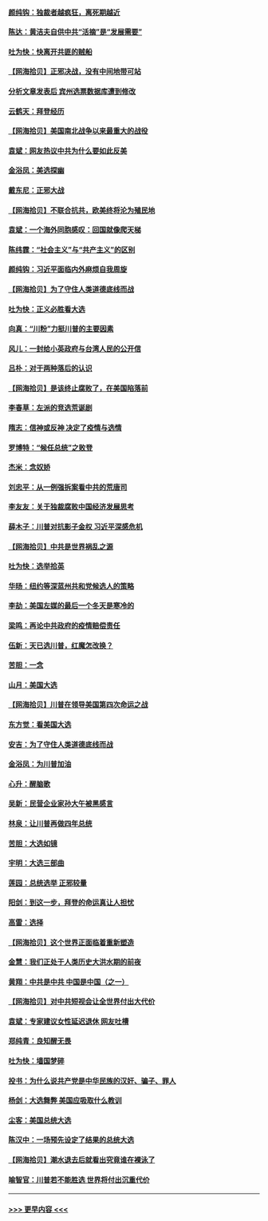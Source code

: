 #### [颜纯钩：独裁者越疯狂，离死期越近](../pages/nsc993/n12569055.md?t=11231803) 
#### [陈达：黄洁夫自供中共“活摘”是“发展需要”](../pages/nsc993/n12568541.md?t=11231803) 
#### [吐为快：快离开共匪的贼船](../pages/nsc993/n12568462.md?t=11231803) 
#### [【网海拾贝】正邪决战，没有中间地带可站](../pages/nsc993/n12568439.md?t=11231803) 
#### [分析文章发表后 宾州选票数据库遭到修改](../pages/nsc993/n12568105.md?t=11231803) 
#### [云鹤天：拜登经历](../pages/nsc993/n12567294.md?t=11231803) 
#### [【网海拾贝】美国南北战争以来最重大的战役](../pages/nsc993/n12567247.md?t=11231803) 
#### [袁斌：网友热议中共为什么要如此反美](../pages/nsc993/n12567162.md?t=11231803) 
#### [金浴凤：美选探幽](../pages/nsc993/n12567147.md?t=11231803) 
#### [戴东尼：正邪大战](../pages/nsc993/n12567033.md?t=11231803) 
#### [【网海拾贝】不联合抗共，欧美终将沦为殖民地](../pages/nsc993/n12565068.md?t=11231803) 
#### [袁斌：一个海外同胞感叹：回国就像爬天梯](../pages/nsc993/n12564986.md?t=11231803) 
#### [陈纬霆：“社会主义”与“共产主义”的区别](../pages/nsc993/n12562417.md?t=11231803) 
#### [颜纯钩：习近平面临内外麻烦自我周旋](../pages/nsc993/n12563356.md?t=11231803) 
#### [【网海拾贝】为了守住人类道德底线而战](../pages/nsc993/n12562542.md?t=11231803) 
#### [吐为快：正义必胜看大选](../pages/nsc993/n12561967.md?t=11231803) 
#### [向真：“川粉”力挺川普的主要因素](../pages/nsc993/n12560774.md?t=11231803) 
#### [风儿：一封给小英政府与台湾人民的公开信](../pages/nsc993/n12560581.md?t=11231803) 
#### [吕朴：对于两种落后的认识](../pages/nsc993/n12560492.md?t=11231803) 
#### [【网海拾贝】是该终止腐败了，在美国陷落前](../pages/nsc993/n12559936.md?t=11231803) 
#### [李春草：左派的竞选荒诞剧](../pages/nsc993/n12558380.md?t=11231803) 
#### [隋志：信神或反神 决定了疫情与选情](../pages/nsc993/n12558255.md?t=11231803) 
#### [罗博特：“候任总统”之败登](../pages/nsc993/n12558189.md?t=11231803) 
#### [杰米：念奴娇](../pages/nsc993/n12558174.md?t=11231803) 
#### [刘忠平：从一例强拆案看中共的荒唐司](../pages/nsc993/n12558036.md?t=11231803) 
#### [李友友：关于独裁腐败中国经济发展思考](../pages/nsc993/n12558004.md?t=11231803) 
#### [薛木子：川普对抗影子金权 习近平深感危机](../pages/nsc993/n12557342.md?t=11231803) 
#### [【网海拾贝】中共是世界祸乱之源](../pages/nsc993/n12555353.md?t=11231803) 
#### [吐为快：选举拾英](../pages/nsc993/n12555041.md?t=11231803) 
#### [华旸：纽约等深蓝州共和党候选人的策略](../pages/nsc993/n12554309.md?t=11231803) 
#### [李劼：美国左媒的最后一个冬天是寒冷的](../pages/nsc993/n12552947.md?t=11231803) 
#### [梁鸣：再论中共政府的疫情赔偿责任](../pages/nsc993/n12553012.md?t=11231803) 
#### [伍新：天已选川普，红魔怎改换？](../pages/nsc993/n12552970.md?t=11231803) 
#### [苦胆：一念](../pages/nsc993/n12552957.md?t=11231803) 
#### [山月：美国大选](../pages/nsc993/n12552446.md?t=11231803) 
#### [【网海拾贝】川普在领导美国第四次命运之战](../pages/nsc993/n12551973.md?t=11231803) 
#### [东方觉：看美国大选](../pages/nsc993/n12551647.md?t=11231803) 
#### [安吉：为了守住人类道德底线而战](../pages/nsc993/n12551111.md?t=11231803) 
#### [金浴凤：为川普加油](../pages/nsc993/n12551085.md?t=11231803) 
#### [心升：醒脑歌](../pages/nsc993/n12550984.md?t=11231803) 
#### [吴新：民营企业家孙大午被黑感言](../pages/nsc993/n12550656.md?t=11231803) 
#### [林泉：让川普再做四年总统](../pages/nsc993/n12550640.md?t=11231803) 
#### [苦胆：大选如镜](../pages/nsc993/n12550630.md?t=11231803) 
#### [宇明：大选三部曲](../pages/nsc993/n12550603.md?t=11231803) 
#### [莲园：总统选举 正邪较量](../pages/nsc993/n12550594.md?t=11231803) 
#### [阳剑：到这一步，拜登的命运真让人担忧](../pages/nsc993/n12549093.md?t=11231803) 
#### [高雷：选择](../pages/nsc993/n12549087.md?t=11231803) 
#### [【网海拾贝】这个世界正面临着重新塑造](../pages/nsc993/n12548326.md?t=11231803) 
#### [金慧：我们正处于人类历史大洪水期的前夜](../pages/nsc993/n12547914.md?t=11231803) 
#### [黄翔：中共是中共 中国是中国（之一）](../pages/nsc993/n12547576.md?t=11231803) 
#### [【网海拾贝】对中共短视会让全世界付出大代价](../pages/nsc993/n12546043.md?t=11231803) 
#### [袁斌：专家建议女性延迟退休 网友吐槽](../pages/nsc993/n12545424.md?t=11231803) 
#### [郑纯青：良知醒无畏](../pages/nsc993/n12545394.md?t=11231803) 
#### [吐为快：墙国梦碎](../pages/nsc993/n12545309.md?t=11231803) 
#### [投书：为什么说共产党是中华民族的汉奸、骗子、罪人](../pages/nsc993/n12545089.md?t=11231803) 
#### [杨剑：大选舞弊 美国应吸取什么教训](../pages/nsc993/n12543937.md?t=11231803) 
#### [尘客：美国总统大选](../pages/nsc993/n12543828.md?t=11231803) 
#### [陈汉中：一场预先设定了结果的总统大选](../pages/nsc993/n12543564.md?t=11231803) 
#### [【网海拾贝】潮水退去后就看出究竟谁在裸泳了](../pages/nsc993/n12543321.md?t=11231803) 
#### [喻智官：川普若不能胜选 世界将付出沉重代价](../pages/nsc993/n12541352.md?t=11231803) 

----
#### [ >>> 更早内容 <<< ](../indexes/nsc993-earlier.md)
